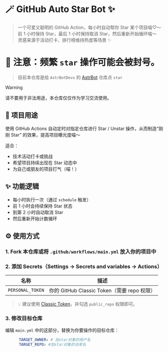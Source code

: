 # 🪄 GitHub Auto Star Bot ✨

> 一个可爱又聪明的 GitHub Action，每小时自动帮你 Star 某个项目喵♡～
> 前 1 小时保持 Star，最后 1 小时保持取消 Star，然后重新开始循环喵～  
> 灵感来源于活动打卡、排行榜维持热度等场景 ✨

# 🚧 注意：频繁 `star` 操作可能会被封号。
> 目前本仓库是给 `AstrBotDevs` 的 [AstrBot](https://github.com/AstrBotDevs/AstrBot) 仓库点 `star`
>

> [!WARNING]
>
> 请不要用于非法用途，本仓库仅仅作为学习交流使用。

## 🐾 项目用途

使用 GitHub Actions 自动定时对指定仓库进行 Star / Unstar 操作，从而制造“刚刚 Star” 的效果，提高项目曝光度喵～

适合：
- 技术活动打卡或挑战
- 希望项目持续出现在 Star 动态中
- 为自己或朋友的项目打气（喵！）

## ✨ 功能逻辑

- 每小时执行一次（通过 `schedule` 触发）
- 前 1 小时会持续保持 Star 状态
- 到第 2 小时自动取消 Star
- 然后重新开始计数循环

## ⚙️ 使用方式

### 1. Fork 本仓库或将 `.github/workflows/main.yml` 放入你的项目中

### 2. 添加 Secrets（Settings → Secrets and variables → Actions）

| 名称             | 描述                       |
|------------------|----------------------------|
| `PERSONAL_TOKEN` | 你的 GitHub Classic Token（需要 repo 权限） |

> 💡 建议使用 [Classic Token](https://github.com/settings/tokens?type=beta)，并勾选 `public_repo` 权限即可。

### 3. 修改目标仓库

编辑 `main.yml` 中的这部分，替换为你要操作的目标仓库：

```yaml
      TARGET_OWNER: # 加star对象的用户名
      TARGET_REPO: #加star对象的仓库名
```
